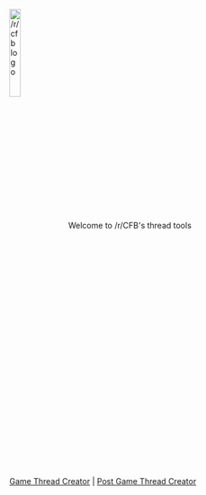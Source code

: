 
<head>
    <title>/r/CFB Game Thread Tools</title>
    
    
    
   
</head>

<body>
    <p class="main">
        <a href="http://www.reddit.com/r/cfb"><img src="http://i.imgur.com/nf81hVA.png"
    alt="/r/cfb logo"
    title="/r/cfb logo"
    height="20%" width="20%"
    align="middle"/></a>
        Welcome to /r/CFB's thread tools
        </br>
        </br>
        </br>
        </br>
        <a href="CFBGameThreadCreator.html">Game Thread Creator</a>
        |
        <a href="http://reddit-cfb-postgame.herokuapp.com">Post Game Thread Creator</a>
    </p>
</body>


</html>

